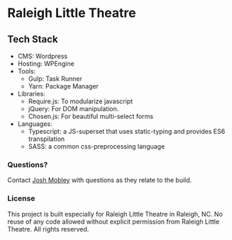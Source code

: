 # Raleigh Little Theatre

## Tech Stack

- CMS: Wordpress
- Hosting: WPEngine
- Tools:
	- Gulp: Task Runner
	- Yarn: Package Manager
- Libraries:
	- Require.js: To modularize javascript
	- jQuery: For DOM manipulation.
	- Chosen.js: For beautiful multi-select forms
- Languages:
	- Typescript: a JS-superset that uses static-typing and provides ES6 transpilation
	- SASS: a common css-preprocessing language

### Questions?

Contact [Josh Mobley](https://joshmobley.net) with questions as they relate to the build. 

### License

This project is built especially for Raleigh Little Theatre in Raleigh, NC. No reuse of any code allowed without explicit permission from Raleigh Little Theatre. All rights reserved. 
